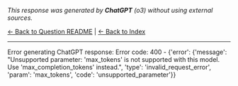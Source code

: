 <!-- 
Generated by: chatgpt
Model: o3
Prompt type: default
Generated at: 2025-06-07T16:06:28.989556
-->

*This response was generated by **ChatGPT** (o3) without using external sources.*

[← Back to Question README](README.md) | [← Back to Index](../README.md)

---

Error generating ChatGPT response: Error code: 400 - {'error': {'message': "Unsupported parameter: 'max_tokens' is not supported with this model. Use 'max_completion_tokens' instead.", 'type': 'invalid_request_error', 'param': 'max_tokens', 'code': 'unsupported_parameter'}}
